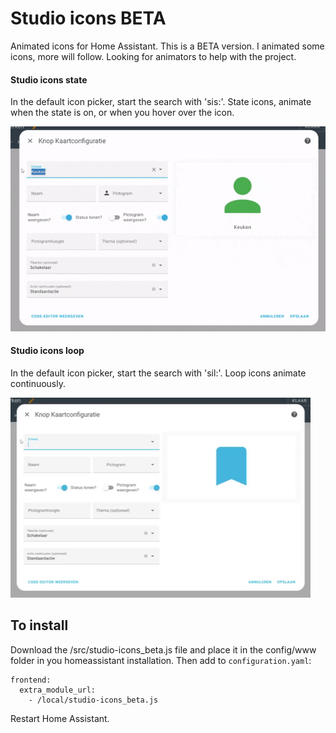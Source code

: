 # Studio icons BETA

Animated icons for Home Assistant. This is a BETA version.
I animated some icons, more will follow. 
Looking for animators to help with the project.

#### Studio icons state

In the default icon picker, start the search with 'sis:'. 
State icons, animate when the state is on, or when you hover over the icon.

![Preview](https://github.com/studioIngrid/studio-icons_beta/blob/main/docs/studio-icons-sis.gif)

#### Studio icons loop

In the default icon picker, start the search with 'sil:'. 
Loop icons animate continuously.

![Preview](https://github.com/studioIngrid/studio-icons_beta/blob/main/docs/studio-icons-sil.gif)

## To install
Download the /src/studio-icons_beta.js file and place it in the config/www folder in you homeassistant installation.
Then add to `configuration.yaml`:

```
frontend:
  extra_module_url:
    - /local/studio-icons_beta.js
```

Restart Home Assistant.
